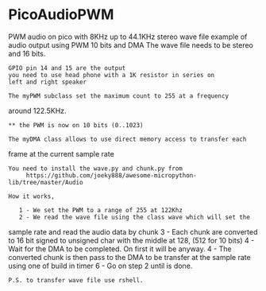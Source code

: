 # PicoAudioPWM
PWM audio on pico with 8KHz up to 44.1KHz stereo wave file
    example of audio output using PWM 10 bits and DMA
    The wave file needs to be stereo and 16 bits.
    
    GPIO pin 14 and 15 are the output
    you need to use head phone with a 1K resistor in series on
    left and right speaker
    
    The myPWM subclass set the maximum count to 255 at a frequency 
around 122.5KHz.
    
    ** the PWM is now on 10 bits (0..1023)
    
    The myDMA class allows to use direct memory access to transfer each 
frame at the current sample rate
    
    
    You need to install the wave.py and chunk.py from
         https://github.com/joeky888/awesome-micropython-lib/tree/master/Audio
    
    How it works,
    
       1 - We set the PWM to a range of 255 at 122Khz
       2 - We read the wave file using the class wave which will set the 
sample rate and read the audio data by chunk
       3 - Each chunk are converted to 16 bit signed to unsigned char 
with the middle at 128, (512 for 10 bits)
       4 - Wait for the DMA to be completed.  On first it will be 
anyway.
       4 - The converted chunk is then pass to the DMA to be transfer at 
the sample rate using one of build in timer
       6 - Go on step 2 until is done.
       
    P.S. to transfer wave file use rshell.
